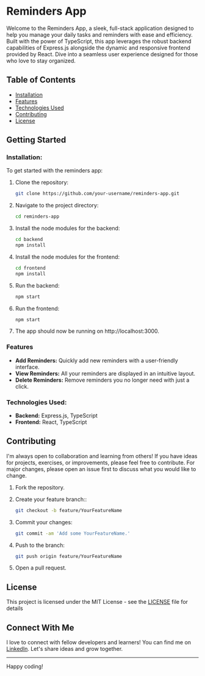 # Reminders App

Welcome to the Reminders App, a sleek, full-stack application designed to help you manage your daily tasks and reminders with ease and efficiency. Built with the power of TypeScript, this app leverages the robust backend capabilities of Express.js alongside the dynamic and responsive frontend provided by React. Dive into a seamless user experience designed for those who love to stay organized.

## Table of Contents

- [Installation](#installation)
- [Features](#features)
- [Technologies Used](#technologies-used)
- [Contributing](#contributing)
- [License](#license)

## Getting Started

### Installation:

To get started with the reminders app:

1. Clone the repository:

   ```bash
   git clone https://github.com/your-username/reminders-app.git
   ```

2. Navigate to the project directory:

   ```bash
   cd reminders-app
   ```

3. Install the node modules for the backend:

   ```bash
   cd backend
   npm install
   ```

4. Install the node modules for the frontend:

   ```bash
   cd frontend
   npm install
   ```

5. Run the backend:

   ```bash
   npm start
   ```

6. Run the frontend:

   ```bash
   npm start
   ```

7. The app should now be running on http://localhost:3000.

### Features

- **Add Reminders:** Quickly add new reminders with a user-friendly interface.
- **View Reminders:** All your reminders are displayed in an intuitive layout.
- **Delete Reminders:** Remove reminders you no longer need with just a click.

### Technologies Used:

- **Backend:** Express.js, TypeScript
- **Frontend:** React, TypeScript

## Contributing

I'm always open to collaboration and learning from others! If you have ideas for projects, exercises, or improvements, please feel free to contribute. For major changes, please open an issue first to discuss what you would like to change.

1. Fork the repository.

2. Create your feature branch::

   ```bash
   git checkout -b feature/YourFeatureName
   ```

3. Commit your changes:

   ```bash
   git commit -am 'Add some YourFeatureName.'
   ```

4. Push to the branch:

   ```bash
   git push origin feature/YourFeatureName
   ```

5. Open a pull request.

## License

This project is licensed under the MIT License - see the [LICENSE](LICENSE) file for details

## Connect With Me

I love to connect with fellow developers and learners! You can find me on [LinkedIn](https://www.linkedin.com/in/huzaifahtariq/). Let's share ideas and grow together.

---

Happy coding!
